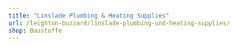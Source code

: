 ```yaml
---
title: "Linslade Plumbing & Heating Supplies"
url: /leighton-buzzard/linslade-plumbing-und-heating-supplies/
shop: Baustoffe
---
```

